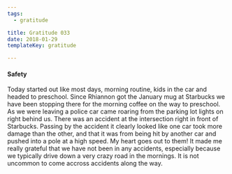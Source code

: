 ```yaml
---
tags:
  - gratitude

title: Gratitude 033
date: 2018-01-29
templateKey: gratitude

---
```


#### Safety

Today started out like most days, morning routine, kids in the car and headed to preschool.  Since Rhiannon got the January mug at Starbucks we have been stopping there for the morning coffee on the way to preschool.  As we were leaving a police car came roaring from the parking lot lights on right behind us.  There was an accident at the intersection right in front of Starbucks.  Passing by the accident it clearly looked like one car took more damage than the other, and that it was from being hit by another car and pushed into a pole at a high speed.  My heart goes out to them! It made me really grateful that we have not been in any accidents, especially because we typically drive down a very crazy road in the mornings.  It is not uncommon to come accross accidents along the way.
